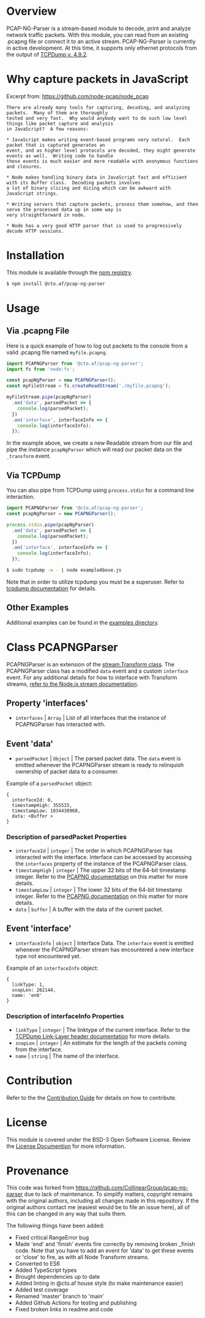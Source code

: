 
# Overview
PCAP-NG-Parser is a stream-based module to decode, print and analyze network traffic packets. With this module, you can read from an existing .pcapng file or connect it to an active stream. PCAP-NG-Parser is currently in active development. At this time, it supports only ethernet protocols from the output of [TCPDump v. 4.9.2](http://www.tcpdump.org/).

# Why capture packets in JavaScript

Excerpt from:
<https://github.com/node-pcap/node_pcap>

```
There are already many tools for capturing, decoding, and analyzing packets.  Many of them are thoroughly
tested and very fast.  Why would anybody want to do such low level things like packet capture and analysis
in JavaScript?  A few reasons:

* JavaScript makes writing event-based programs very natural.  Each packet that is captured generates an
event, and as higher level protocols are decoded, they might generate events as well.  Writing code to handle
these events is much easier and more readable with anonymous functions and closures.

* Node makes handling binary data in JavaScript fast and efficient with its Buffer class.  Decoding packets involves
a lot of binary slicing and dicing which can be awkward with JavaScript strings.

* Writing servers that capture packets, process them somehow, and then serve the processed data up in some way is
very straightforward in node.

* Node has a very good HTTP parser that is used to progressively decode HTTP sessions.
```

# Installation

This module is available through the [npm registry](https://www.npmjs.com/).

```bash
$ npm install @cto.af/pcap-ng-parser
```

# Usage

## Via .pcapng File
Here is a quick example of how to log out packets to the console from a valid .pcapng file named `myfile.pcapng`.

```javascript
import PCAPNGParser from '@cto.af/pcap-ng-parser';
import fs from 'node:fs';

const pcapNgParser = new PCAPNGParser();
const myFileStream = fs.createReadStream('./myfile.pcapng');

myFileStream.pipe(pcapNgParser)
  .on('data', parsedPacket => {
    console.log(parsedPacket);
  })
  .on('interface', interfaceInfo => {
    console.log(interfaceInfo);
  });
```

In the example above, we create a new Readable stream from our file and pipe the instance `pcapNgParser` which will read our packet data on the `_transform` event.

## Via TCPDump

You can also pipe from TCPDump using `process.stdin` for a command line interaction.

```javascript
import PCAPNGParser from '@cto.af/pcap-ng-parser';
const pcapNgParser = new PCAPNGParser();

process.stdin.pipe(pcapNgParser)
  .on('data', parsedPacket => {
    console.log(parsedPacket);
  })
  .on('interface', interfaceInfo => {
    console.log(interfaceInfo);
  });
```

```bash
$ sudo tcpdump -w - | node exampleAbove.js
```

Note that in order to utilize tcpdump you must be a superuser. Refer to [tcpdump documentation](http://www.tcpdump.org/manpages/tcpdump.1.html) for details.

## Other Examples

Additional examples can be found in the [examples directory](./examples).

# Class PCAPNGParser

PCAPNGParser is an extension of the [stream.Transform class](https://nodejs.org/api/stream.html#stream_class_stream_transform). The PCAPNGParser class has a modified `data` event and a custom `interface` event. For any additional details for how to interface with Transform streams, [refer to the Node.js stream documentation](https://nodejs.org/api/stream.html#stream_stream).

## Property 'interfaces'

- `interfaces` | `Array` | List of all interfaces that the instance of PCAPNGParser has interacted with.

## Event 'data'

- `parsedPacket` | `Object` | The parsed packet data. The `data` event is emitted whenever the PCAPNGParser stream is ready to relinquish ownership of packet data to a consumer.

Example of a `parsedPacket` object:
```
{
  interfaceId: 0,
  timestampHigh: 355515,
  timestampLow: 1834438968,
  data: <Buffer >
}
```

### Description of parsedPacket Properties

* `interfaceId` | `integer` | The order in which PCAPNGParser has interacted with the interface. Interface can be accessed by accessing the `interfaces` property of the instance of the PCAPNGParser class.
* `timestampHigh` | `integer` | The upper 32 bits of the 64-bit timestamp integer. Refer to the [PCAPNG documentation](https://www.ietf.org/archive/id/draft-ietf-opsawg-pcapng-04.html#name-enhanced-packet-block) on this matter for more details.
* `timestampLow` | `integer` | The lower 32 bits of the 64-bit timestamp integer. Refer to the [PCAPNG documentation](https://www.ietf.org/archive/id/draft-ietf-opsawg-pcapng-04.html#name-enhanced-packet-block) on this matter for more details.
* `data` | `buffer` | A buffer with the data of the current packet.

## Event 'interface'

- `interfaceInfo` | `object` | Interface Data. The `interface` event is emitted whenever the PCAPNGParser stream has encountered a new interface type not encountered yet.

Example of an `interfaceInfo` object:
```
{
  linkType: 1,
  snapLen: 262144,
  name: 'en0'
}
```

### Description of interfaceInfo Properties

* `linkType` | `integer` | The linktype of the current interface. Refer to the [TCPDump Link-Layer header documentation](http://www.tcpdump.org/linktypes.html) for more details.
* `snapLen` | `integer` | An estimate for the length of the packets coming from the interface.
* `name` | `string` | The name of the interface.

# Contribution

Refer to the the [Contribution Guide](./docs/CONTRIBUTING.md) for details on how to contribute.

# License

This module is covered under the BSD-3 Open Software License. Review the [License Documention](./docs/LICENSE.md) for more information.

# Provenance

This code was forked from https://github.com/CollinearGroup/pcap-ng-parser due
to lack of maintenance.  To simplify matters, copyright remains with the
original authors, including all changes made in this repository.  If the
original authors contact me (easiest would be to file an issue here), all of
this can be changed in any way that suits them.

The following things have been added:

- Fixed critical RangeError bug
- Made 'end' and 'finish' events fire correctly by removing broken _finish code.  Note that you have to add an event for 'data' to get these events or 'close'
  to fire, as with all Node Transform streams.
- Converted to ES6
- Added TypeScript types
- Brought dependencies up to date
- Added linting in @cto.af house style (to make maintenance easier)
- Added test coverage
- Renamed 'master' branch to 'main'
- Added Github Actions for testing and publishing
- Fixed broken links in readme and code
